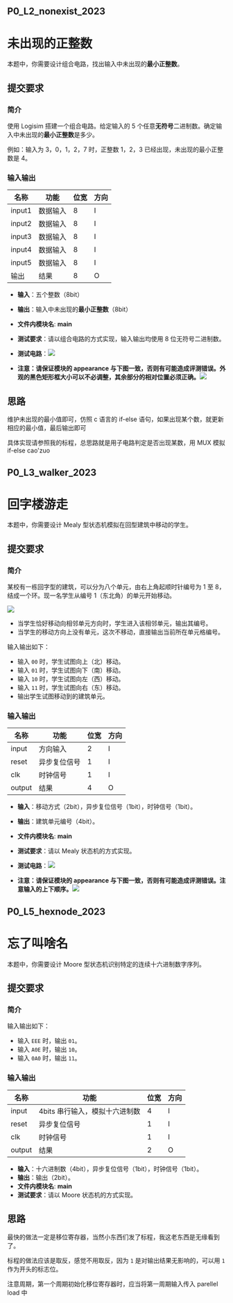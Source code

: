## P0_L2_nonexist_2023

# 未出现的正整数

本题中，你需要设计组合电路，找出输入中未出现的**最小正整数**。

## 提交要求

### 简介

使用 Logisim 搭建一个组合电路。给定输入的 5 个任意**无符号**二进制数。确定输入中未出现的**最小正整数**是多少。

例如：输入为 3，0，1，2，7 时，正整数 1，2，3 已经出现，未出现的最小正整数是 4。

### 输入输出

| 名称   | 功能     | 位宽 | 方向 |
| ------ | -------- | ---- | ---- |
| input1 | 数据输入 | 8    | I    |
| input2 | 数据输入 | 8    | I    |
| input3 | 数据输入 | 8    | I    |
| input4 | 数据输入 | 8    | I    |
| input5 | 数据输入 | 8    | I    |
| 输出   | 结果     | 8    | O    |

- **输入**：五个整数（8bit）
- **输出**：输入中未出现的**最小正整数**（8bit）
- **文件内模块名**: **main**
- **测试要求**：请以组合电路的方式实现，输入输出均使用 8 位无符号二进制数。
- **测试电路**：![](images/TestCircuit1.png)

- **注意：请保证模块的 appearance 与下图一致，否则有可能造成评测错误。外观的黑色矩形框大小可以不必调整，其余部分的相对位置必须正确。**![](images/fmt1.png)



## 思路

维护未出现的最小值即可，仿照 c 语言的 if-else 语句，如果出现某个数，就更新相应的最小值，最后输出即可

具体实现请参照我的标程，总思路就是用子电路判定是否出现某数，用 MUX 模拟 if-else cao'zuo



## P0_L3_walker_2023

# 回字楼游走

本题中，你需要设计 Mealy 型状态机模拟在回型建筑中移动的学生。

## 提交要求

### 简介

某校有一栋回字型的建筑，可以分为八个单元，由右上角起顺时针编号为 1 至 8，结成一个环。现一名学生从编号 1（东北角）的单元开始移动。

![](images/graph.svg)

- 当学生恰好移动向相邻单元方向时，学生进入该相邻单元，输出其编号。
- 当学生的移动方向上没有单元，这次不移动，直接输出当前所在单元格编号。

输入输出如下：

- 输入 `00` 时，学生试图向上（北）移动。
- 输入 `01` 时，学生试图向下（南）移动。
- 输入 `10` 时，学生试图向左（西）移动。
- 输入 `11` 时，学生试图向右（东）移动。
- 输出学生试图移动到的建筑单元。

### 输入输出

| 名称   | 功能         | 位宽 | 方向 |
| ------ | ------------ | ---- | ---- |
| input  | 方向输入     | 2    | I    |
| reset  | 异步复位信号 | 1    | I    |
| clk    | 时钟信号     | 1    | I    |
| output | 结果         | 4    | O    |

- **输入**：移动方式（2bit），异步复位信号（1bit），时钟信号（1bit）。
- **输出**：建筑单元编号（4bit）。
- **文件内模块名**: **main**
- **测试要求**：请以 Mealy 状态机的方式实现。
- **测试电路**：![](images/TestCircuit2.png)

- **注意：请保证模块的 appearance 与下图一致，否则有可能造成评测错误。注意输入的上下顺序。**![](images/fmt2.png)



## P0_L5_hexnode_2023

# 忘了叫啥名

本题中，你需要设计 Moore 型状态机识别特定的连续十六进制数字序列。

## 提交要求

### 简介

输入输出如下：

- 输入 `EEE` 时，输出 `01`。
- 输入 `A0E` 时，输出 `10`。
- 输入 `0A0` 时，输出 `11`。

### 输入输出

| 名称   | 功能                           | 位宽 | 方向 |
| ------ | ------------------------------ | ---- | ---- |
| input  | 4bits 串行输入，模拟十六进制数 | 4    | I    |
| reset  | 异步复位信号                   | 1    | I    |
| clk    | 时钟信号                       | 1    | I    |
| output | 结果                           | 2    | O    |

- **输入**：十六进制数（4bit），异步复位信号（1bit），时钟信号（1bit）。
- **输出**：输出（2bit）。
- **文件内模块名**: **main**
- **测试要求**：请以 Moore 状态机的方式实现。



## 思路

最快的做法一定是移位寄存器，当然小东西们发了标程，我这老东西是无缘看到了。

标程的做法应该是取反，感觉不用取反，因为 `1` 是对输出结果无影响的，可以用 `1` 作为开头的标志位。

注意周期，第一个周期初始化移位寄存器时，应当将第一周期输入传入 parellel load 中

